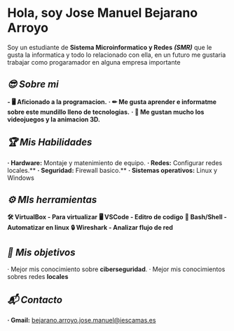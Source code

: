 # Hola, soy Jose Manuel Bejarano Arroyo 
  Soy un estudiante de **Sistema Microinformatico y Redes** ***(SMR)*** que le gusta la informatica y todo lo relacionado con ella, en un futuro me gustaria trabajar como progaramador en     alguna empresa importante

## ***😎 Sobre mi***
  **- 🖥 Aficionado a la programacion.**
  **· ✏ Me gusta aprender e informatme sobre este mundillo lleno de tecnologias.** 
  **· 👾 Me gustan mucho los videojuegos y la animacion 3D.**
## ***🏆 Mis Habilidades***
  **· Hardware:** Montaje y matenimiento de equipo.
  **· Redes:** Configurar redes locales.**
  **· Seguridad:** Firewall basico.**
  **· Sistemas operativos:** Linux y Windows
## ***⚙ MIs herramientas***
  **🛠️ VirtualBox - Para virtualizar**
  **🖥️ VSCode - Editro de codigo**
  **🐧 Bash/Shell - Automatizar en linux**
  **🔒 Wireshark - Analizar flujo de red**
## ***🎯 Mis objetivos***
  · Mejor mis conocimiento sobre **ciberseguridad**.
  · Mejor mis conocimientos sobres redes **locales**
## ***📬 Contacto***
 **· Gmail:** bejarano.arroyo.jose.manuel@iescamas.es
